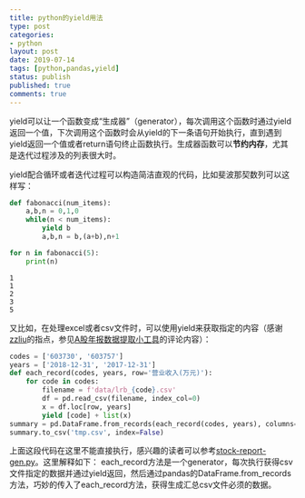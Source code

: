 ```yaml
---
title: python的yield用法
type: post
categories:
- python
layout: post
date: 2019-07-14
tags: [python,pandas,yield]
status: publish
published: true
comments: true
---
```


yield可以让一个函数变成“生成器”（generator），每次调用这个函数时通过yield返回一个值，下次调用这个函数时会从yield的下一条语句开始执行，直到遇到yield返回一个值或者return语句终止函数执行。生成器函数可以**节约内存**，尤其是迭代过程涉及的列表很大时。

yield配合循环或者迭代过程可以构造简洁直观的代码，比如斐波那契数列可以这样写：

```python
def fabonacci(num_items):
    a,b,n = 0,1,0
    while(n < num_items):
        yield b
        a,b,n = b,(a+b),n+1
```

```python
for n in fabonacci(5):
    print(n)
```

    1
    1
    2
    3
    5


又比如，在处理excel或者csv文件时，可以使用yield来获取指定的内容（感谢[zzliu](https://github.com/zz2liu)的指点，参见[A股年报数据提取小工具](https://subaochen.github.io/python/2019/07/11/stock-report-data-miner/)的评论内容）：

```python
codes = ['603730', '603757']
years = ['2018-12-31', '2017-12-31']
def each_record(codes, years, row='营业收入(万元)'):
    for code in codes:
        filename = f'data/lrb_{code}.csv'
        df = pd.read_csv(filename, index_col=0)
        x = df.loc[row, years]
        yield [code] + list(x)
summary = pd.DataFrame.from_records(each_record(codes, years), columns=['code'] + years)
summary.to_csv('tmp.csv', index=False)        
```
上面这段代码在这里不能直接执行，感兴趣的读者可以参考[stock-report-gen.py](https://github.com/subaochen/financial-tools/blob/master/stock-report-gen.py)。这里解释如下：
each_record方法是一个generator，每次执行获得csv文件指定的数据并通过yield返回，然后通过pandas的DataFrame.from_records方法，巧妙的传入了each_record方法，获得生成汇总csv文件必须的数据。

